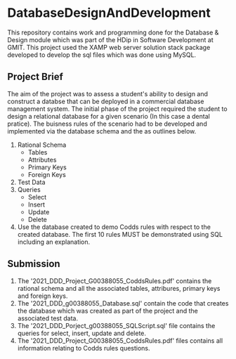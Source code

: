 # DatabaseDesignAndDevelopment
This repository contains work and programming done for the Database &amp; Design module which was part of the HDip in Software Development at GMIT. This project used the XAMP web server solution stack package developed to develop the sql files which was done using MySQL.

## Project Brief

The aim of the project was to assess a student's ability to design and construct a databse that can be deployed in a commercial database management system. The initial phase of the project required the student to design a relational database for a given scenario (In this case a dental pratice). The buisness rules of the scenario had to be developed and implemented via the database schema and the as outlines below.

  1. Rational Schema
     * Tables
     * Attributes
     * Primary Keys 
     * Foreign Keys
  2. Test Data
  3. Queries
     * Select
     * Insert
     * Update
     * Delete
  4. Use the database created to demo Codds rules with respect to the created database. The first 10 rules MUST be demonstrated using SQL including an explanation.

## Submission

  1. The '2021_DDD_Project_G00388055_CoddsRules.pdf' contains the rational schema and all the associated tables, attribures, primary keys and foreign keys. 
  2. The '2021_DDD_g00388055_Database.sql' contain the code that creates the database which was created as part of the project and the associated test data.
  3. The '2021_DDD_Porject_g00388055_SQLScript.sql' file contains the queries for select, insert, update and delete.
  4. The '2021_DDD_Project_G00388055_CoddsRules.pdf' files contains all information relating to Codds rules questions. 
  
